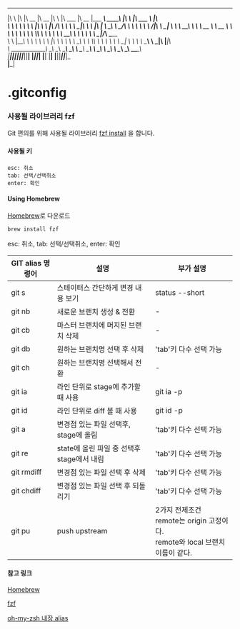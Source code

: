  ___       __   ________  ________  ___          ________  ________  _________  ________ ___  ___       _______   ________
|\  \     |\  \|\   __  \|\   __  \|\  \        |\   ___ \|\   __  \|\___   ___\\  _____\\  \|\  \     |\  ___ \ |\   ____\
\ \  \    \ \  \ \  \|\  \ \  \|\ /\ \  \       \ \  \_|\ \ \  \|\  \|___ \  \_\ \  \__/\ \  \ \  \    \ \   __/|\ \  \___|_
 \ \  \  __\ \  \ \   __  \ \   __  \ \  \       \ \  \ \\ \ \  \\\  \   \ \  \ \ \   __\\ \  \ \  \    \ \  \_|/_\ \_____  \
  \ \  \|\__\_\  \ \  \ \  \ \  \|\  \ \  \       \ \  \_\\ \ \  \\\  \   \ \  \ \ \  \_| \ \  \ \  \____\ \  \_|\ \|____|\  \
   \ \____________\ \__\ \__\ \_______\ \__\       \ \_______\ \_______\   \ \__\ \ \__\   \ \__\ \_______\ \_______\____\_\  \
    \|____________|\|__|\|__|\|_______|\|__|        \|_______|\|_______|    \|__|  \|__|    \|__|\|_______|\|_______|\_________\
                                                                                                                    \|_________|


# .gitconfig

### 사용될 라이브러리 fzf

Git 편의를 위해 사용될 라이브러리 [fzf install](https://github.com/junegunn/fzf) 을 합니다.

#### 사용될 키
```
esc: 취소
tab: 선택/선택취소
enter: 확인
```

#### Using Homebrew
[Homebrew](http://brew.sh/)로 다운로드
```sh
brew install fzf
```
esc: 취소, tab: 선택/선택취소, enter: 확인

|GIT alias 명령어|설명|부가 설명|
|------|---|---|
|git s|스테이터스 간단하게 변경 내용 보기|status --short|
|git nb|새로운 브랜치 생성 & 전환| - |
|git cb|마스터 브랜치에 머지된 브랜치 삭제| - |
|git db|원하는 브랜치명 선택 후 삭제|'tab'키 다수 선택 가능|
|git ch|원하는 브랜치명 선택해서 전환| - |
|git ia|라인 단위로 stage에 추가할 때 사용| git ia -p |
|git id|라인 단위로 diff 볼 때 사용| git id -p |
|git a|변경점 있는 파일 선택후, stage에 올림|'tab'키 다수 선택 가능|
|git re|state에 올린 파일 중 선택후 stage에서 내림|'tab'키 다수 선택 가능|
|git rmdiff|변경점 있는 파일 선택 후 삭제|'tab'키 다수 선택 가능|
|git chdiff|변경점 있는 파일 선택 후 되돌리기|'tab'키 다수 선택 가능|
|git pu|push upstream|2가지 전제조건<br/>remote는 origin 고정이다.<br/>remote와 local 브랜치 이름이 같다.|

#### 참고 링크
[Homebrew](http://brew.sh/)

[fzf](https://github.com/junegunn/fzf)

[oh-my-zsh 내장 alias](https://github.com/ohmyzsh/ohmyzsh/blob/master/plugins/git/git.plugin.zsh)


